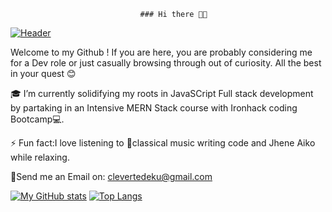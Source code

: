                                  ### Hi there 👋🏽
                       


[![Header](https://github.com/Cleverttech/readme_header.png "Header")](http://cleverttech.com/)


  Welcome to my Github !
 If you are here, you are probably considering me for a Dev role or just casually browsing through out of curiosity. All the best in your quest 😊
 
 
🎓 I’m currently solidifying my roots in JavaSCript Full stack development by partaking in an Intensive MERN Stack course with Ironhack coding Bootcamp💻.

⚡ Fun fact:I love listening to 🎵classical music writing code and Jhene Aiko while relaxing.

📩Send me an Email on: clevertedeku@gmail.com

[![My GitHub stats](https://github-readme-stats.vercel.app/api?username=Cleverttech&hide=prs&show_icons=true&theme=dracula)](https://github.com/anuraghazra/github-readme-stats)
[![Top Langs](https://github-readme-stats.vercel.app/api/top-langs/?username=Cleverttech&layout=compact&theme=dracula)](https://github.com/Cleverttech/github-readme-stats)

